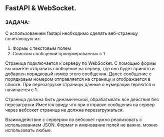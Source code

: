 ## FastAPI & WebSocket.

### ЗАДАЧА:
С использованием fastapi необходимо сделать веб-страницу сочетающую из:

1. Формы с текстовым полем
2. Списком сообщений пронумерованных с 1

Страница подключается к серверу по WebSocket. С помощью формы вы можете отправить сообщение на сервер, где оно будет принято и добавлен порядковый номер этого сообщения. Далее сообщение с порядковым номером отправляется на страницу и отображается в списке. При перезагрузке страницы данные о нумерации теряются и начинается с 1.

Страница должна быть динамической, обрабатывать все действия без перезагрузки.Имеется ввиду что при отправке сообщения на сервер через вебсокет страница не должна перезагружаться.

Взаимодействие с сервером по вебсокет нужно реализовать с использованием JSON. Формат и именование полей не важно. можно использовать любые.
